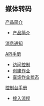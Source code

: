 ## 媒体转码

[产品简介]()
 
* [产品简介](平台服务/媒体转码/产品简介/媒体转码产品简介.md)

[消息通知](平台服务/媒体转码/媒体转码消息通知.md)

[API手册]()

* [访问控制](平台服务/媒体转码/API手册/媒体转码访问控制.md)
* [创建作业](平台服务/媒体转码/API手册/媒体转码创建作业.md)
* [查询作业状态](平台服务/媒体转码/API手册/媒体转码查询作业状态.md)

[控制台手册]()

* [接入流程](平台服务/媒体转码/控制台手册/媒体转码接入流程.md)